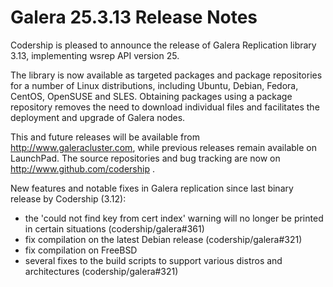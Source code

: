 # Galera 25.3.13 Release Notes

Codership is pleased to announce the release of Galera Replication library 3.13, implementing wsrep API version 25.

The library is now available as targeted packages and package repositories for a number of Linux distributions, including Ubuntu, Debian, Fedora, CentOS, OpenSUSE and SLES. Obtaining packages using a package repository removes the need to download individual files and facilitates the deployment and upgrade of Galera nodes.

This and future releases will be available from http://www.galeracluster.com, while previous releases remain available on LaunchPad. The source repositories and bug tracking are now on http://www.github.com/codership .

New features and notable fixes in Galera replication since last binary release by Codership (3.12):

* the 'could not find key from cert index' warning will no longer be printed in certain situations (codership/galera#361)
* fix compilation on the latest Debian release (codership/galera#321)
* fix compilation on FreeBSD
* several fixes to the build scripts to support various distros and architectures (codership/galera#321)
